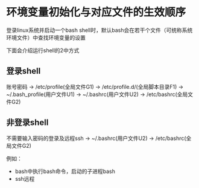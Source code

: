 # 环境变量初始化与对应文件的生效顺序
登录linux系统并启动一个bash shell时，默认bash会在若干个文件（可统称系统环境文件）中查找环境变量的设置

下面会介绍运行shell的2中方式

## 登录shell
账号密码 → /etc/profile(全局文件G1) → /etc/profile.d/(全局脚本目录F1) → ~/.bash_profile(用户文件U1) → ~/.bashrc(用户文件U2) → /etc/bashrc(全局文件G2)

## 非登录shell
不需要输入密码的登录及远程ssh -> ~/.bashrc(用户文件U2) → /etc/bashrc(全局文件G2)<br>

例如：
- bash中执行bash命令，启动的子进程bash
- ssh远程


